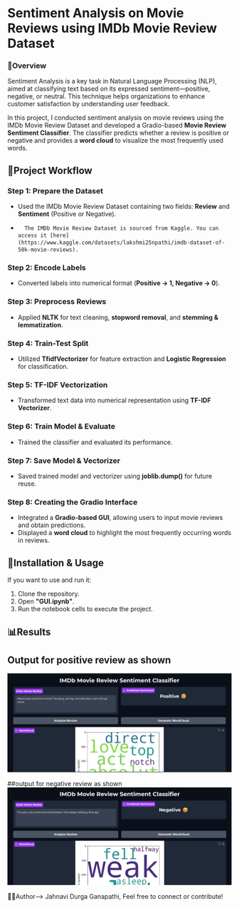 # Sentiment Analysis on Movie Reviews using IMDb Movie Review Dataset

### 📜Overview 
Sentiment Analysis is a key task in Natural Language Processing (NLP), aimed at classifying text based on its expressed sentiment—positive, negative, or neutral. This technique helps organizations to enhance customer satisfaction by understanding user feedback.

In this project, I conducted sentiment analysis on movie reviews using the IMDb Movie Review Dataset and developed a Gradio-based **Movie Review Sentiment Classifier**. The classifier predicts whether a review is positive or negative and provides a **word cloud** to visualize the most frequently used words.

## 🚀Project Workflow
### Step 1: Prepare the Dataset
- Used the IMDb Movie Review Dataset containing two fields: **Review** and **Sentiment** (Positive or Negative).
-       The IMDb Movie Review Dataset is sourced from Kaggle. You can access it [here](https://www.kaggle.com/datasets/lakshmi25npathi/imdb-dataset-of-50k-movie-reviews).

### Step 2: Encode Labels
- Converted labels into numerical format (**Positive → 1, Negative → 0**).

### Step 3: Preprocess Reviews
- Applied **NLTK** for text cleaning, **stopword removal**, and **stemming & lemmatization**.

### Step 4: Train-Test Split
- Utilized **TfidfVectorizer** for feature extraction and **Logistic Regression** for classification.

### Step 5: TF-IDF Vectorization
- Transformed text data into numerical representation using **TF-IDF Vectorizer**.

### Step 6: Train Model & Evaluate
- Trained the classifier and evaluated its performance.

### Step 7: Save Model & Vectorizer
- Saved trained model and vectorizer using **joblib.dump()** for future reuse.

### Step 8: Creating the Gradio Interface
- Integrated a **Gradio-based GUI**, allowing users to input movie reviews and obtain predictions.
- Displayed a **word cloud** to highlight the most frequently occurring words in reviews.

## 🚀Installation & Usage
If you want to use and run it:
1. Clone the repository.
2. Open **"GUI.ipynb"**.
3. Run the notebook cells to execute the project.

## 📊Results 

## Output for positive review as shown
![image alt](https://github.com/ganapathijahnavi/Sentiment-Analysis-on-Movie-Reviews/blob/dd815ce0fa6812e3cfed305728f79cde5cba5021/output1.png)

##output for negative review as shown
![image alt](https://github.com/ganapathijahnavi/Sentiment-Analysis-on-Movie-Reviews/blob/dd815ce0fa6812e3cfed305728f79cde5cba5021/output2.png)

🙋‍♀️Author--> Jahnavi Durga Ganapathi, Feel free to connect or contribute!
